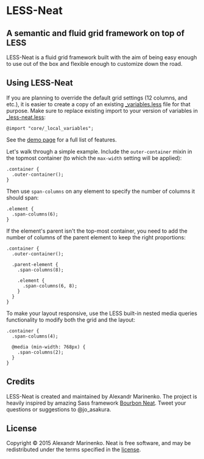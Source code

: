 # LESS-Neat

## A semantic and fluid grid framework on top of LESS

LESS-Neat is a fluid grid framework built with the aim of being easy enough to use out of the box and flexible enough to customize down the road.

## Using LESS-Neat

If you are planning to override the default grid settings (12 columns, and etc.), it is easier to create a copy of an existing [_variables.less](/stylesheets/core/_variables.less) file for that purpose. Make sure to replace existing import to your version of variables in [_less-neat.less](/stylesheets/_less-neat.less):

```less
@import "core/_local_variables";
```

See the [demo page](http://less-neat.azurewebsites.net/demo/index.html) for a full list of features.

Let's walk through a simple example. Include the `outer-container` mixin in the topmost container (to which the `max-width` setting will be applied):

```less
.container {
  .outer-container();
}
```

Then use `span-columns` on any element to specify the number of columns it should span:

```less
.element {
  .span-columns(6);
}
```

If the element's parent isn't the top-most container, you need to add the number of columns of the parent element to keep the right proportions:

```less
.container {
  .outer-container();

  .parent-element {
    .span-columns(8);

    .element {
      .span-columns(6, 8);
    }
  }
}
```

To make your layout responsive, use the LESS built-in nested media queries functionality to modify both the grid and the layout:

```less
.container {
  .span-columns(4);

  @media (min-width: 768px) {
    .span-columns(2);
  }
}
```

## Credits

LESS-Neat is created and maintained by Alexandr Marinenko. The project is heavily inspired by amazing Sass framework [Bourbon Neat](http://neat.bourbon.io). Tweet your questions or suggestions to @jo_asakura.

## License

Copyright © 2015 Alexandr Marinenko. Neat is free software, and may be redistributed under the terms specified in the [license](LICENSE.md).